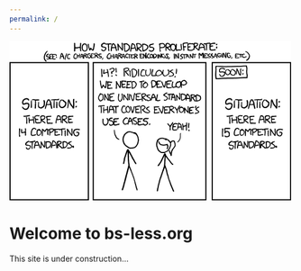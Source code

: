 ```yaml
---
permalink: /
---
```

<img src="/home/xkcd-standards.png"></img>
# Welcome to bs-less.org
This site is under construction...
